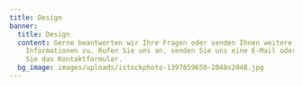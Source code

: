 ```yaml
---
title: Design
banner:
  title: Design
  content: Gerne beantworten wir Ihre Fragen oder senden Ihnen weitere
    Informationen zu. Rufen Sie uns an, senden Sie uns eine E-Mail oder nutzen
    Sie das Kontaktformular.
  bg_image: images/uploads/istockphoto-1397859650-2048x2048.jpg
---
```

